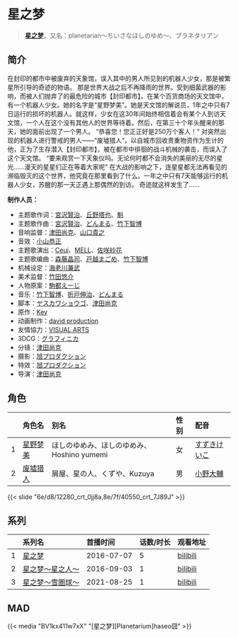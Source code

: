# 星之梦


> <u>**[星之梦](https://bgm.tv/subject/176518)**</u>，又名：planetarian～ちいさなほしのゆめ～、プラネタリアン

## 简介

在封印的都市中被废弃的天象馆，误入其中的男人所见到的机器人少女，那是被繁星所引导的奇迹的物语。
那是世界大战之后不再降雨的世界。受到细菌武器的影响，而被人们抛弃了的最危险的城市【封印都市】。在某个百货商场的天文馆中，有一个机器人少女。她的名字是“星野梦美”。她是天文馆的解说员，1年之中只有7日运行的损坏的机器人。就这样，少女在这30年间始终相信着会有某个人到访天文馆，一个人在这个没有其他人的世界等待着。然后，在第三十个年头醒来的那天，她的面前出现了一个男人。
“恭喜您！您正正好是250万个客人！”
对突然出现的机器人进行警戒的男人——“废墟猎人”，以自城市回收贵重物资作为生计的他，正为了生存潜入【封印都市】，被在都市中徘徊的战斗机械的袭击，而误入了这个天文馆。
“要来观赏一下天象仪吗。无论何时都不会消失的美丽的无尽的星光……漫天的星星们正在等着大家呢”
在大战的影响之下，连星星都无法再看见的濒临毁灭的这个世界，他究竟在那里看到了什么。一年之中只有7天能够运行的机器人少女，苏醒的那一天正遇上那偶然的到访。
奇迹就这样发生了……

**制作人员：**
- 主题歌作词：[宮沢賢治](https://bgm.tv/person/2307)、[丘野塔也](https://bgm.tv/person/7551)、[魁](https://bgm.tv/person/6969)
- 主题歌作曲：[宮沢賢治](https://bgm.tv/person/2307)、[どんまる](https://bgm.tv/person/15411)、[竹下智博](https://bgm.tv/person/17421)
- 音响监督：[津田尚克](https://bgm.tv/person/9095)、[山口貴之](https://bgm.tv/person/11893)
- 音效：[小山恭正](https://bgm.tv/person/19185)
- 主题歌演出：[Ceui](https://bgm.tv/person/6141)、[MELL](https://bgm.tv/person/6405)、[佐咲紗花](https://bgm.tv/person/6996)
- 主题歌编曲：[森藤晶司](https://bgm.tv/person/13230)、[戸越まごめ](https://bgm.tv/person/1914)、[竹下智博](https://bgm.tv/person/17421)
- 机械设定：[海老川兼武](https://bgm.tv/person/9236)
- 美术监督：[竹田悠介](https://bgm.tv/person/6157)
- 人物原案：[駒都えーじ](https://bgm.tv/person/1489)
- 音乐：[竹下智博](https://bgm.tv/person/17421)、[折戸伸治](https://bgm.tv/person/1915)、[どんまる](https://bgm.tv/person/15411)
- 脚本：[ヤスカワショウゴ](https://bgm.tv/person/10229)、[津田尚克](https://bgm.tv/person/9095)
- 原作：[Key](https://bgm.tv/person/47)
- 动画制作：[david production](https://bgm.tv/person/6331)
- 友情協力：[VISUAL ARTS](https://bgm.tv/person/2401)
- 3DCG：[グラフィニカ](https://bgm.tv/person/12436)
- 分镜：[津田尚克](https://bgm.tv/person/9095)
- 摄影：[旭プロダクション](https://bgm.tv/person/6065)
- 特效：[旭プロダクション](https://bgm.tv/person/6065)
- 导演：[津田尚克](https://bgm.tv/person/9095)

## 角色

|     |   角色名   |   别名  | 性别 |  配音  |
|:--- |:------  |:----      |:---  |:--   |
| 1 | [星野梦美](https://bgm.tv/character/12280) | ほしのゆめみ、ほしのゆめみ、Hoshino yumemi | 女 | [すずきけいこ](https://bgm.tv/person/6275) |
| 2 | [废墟猎人](https://bgm.tv/character/40550) | 屑屋、星の人、くずや、Kuzuya | 男 | [小野大輔](https://bgm.tv/person/4456) |

{{< slide "6e/d8/12280_crt_0jj8a,8e/7f/40550_crt_7J89J" >}}

## 系列

|     |   系列名   |   首播时间  | 话数/时长  | 观看地址 |
|:---  |:------    |:----      |:---       |:---  |
| 1 |[星之梦](https://bgm.tv/subject/176518)| 2016-07-07 | 5 | [bilibili](https://www.bilibili.com/bangumi/play/ep90842)  |
| 2 |[星之梦～星之人～](https://bgm.tv/subject/178884)| 2016-09-03 | 1 | [bilibili](https://www.bilibili.com/bangumi/play/ep102180)  |
| 3 |[星之梦～雪圏球～](https://bgm.tv/subject/295090)| 2021-08-25 | 1 | [bilibili](https://www.bilibili.com/bangumi/play/ep415972)  |


## MAD

{{< media  "BV1kx411w7xX" 
"[星之梦][Planetarium]haseo囧" >}}
